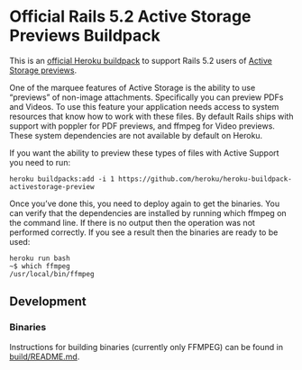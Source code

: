 # Official Rails 5.2 Active Storage Previews Buildpack

This is an [official Heroku buildpack](https://devcenter.heroku.com/articles/language-support-policy#supported-buildpacks) to support Rails 5.2 users of [Active Storage previews](https://devcenter.heroku.com/articles/active-storage-on-heroku).  

One of the marquee features of Active Storage is the ability to use “previews” of non-image attachments. Specifically you can preview PDFs and Videos. To use this feature your application needs access to system resources that know how to work with these files. By default Rails ships with support with poppler for PDF previews, and ffmpeg for Video previews. These system dependencies are not available by default on Heroku.

If you want the ability to preview these types of files with Active Support you need to run:

```term
heroku buildpacks:add -i 1 https://github.com/heroku/heroku-buildpack-activestorage-preview
```

Once you’ve done this, you need to deploy again to get the binaries. You can verify that the dependencies are installed by running which ffmpeg on the command line. If there is no output then the operation was not performed correctly. If you see a result then the binaries are ready to be used:

```
heroku run bash
~$ which ffmpeg
/usr/local/bin/ffmpeg
```

## Development

### Binaries

Instructions for building binaries (currently only FFMPEG) can be found in [build/README.md](build/README.md).

